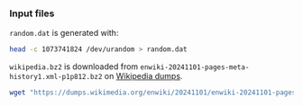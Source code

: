 ### Input files
`random.dat` is generated with:
```bash
head -c 1073741824 /dev/urandom > random.dat
```
`wikipedia.bz2` is downloaded from `enwiki-20241101-pages-meta-history1.xml-p1p812.bz2` on [Wikipedia dumps](https://dumps.wikimedia.org/enwiki/20241101/).
```bash
wget "https://dumps.wikimedia.org/enwiki/20241101/enwiki-20241101-pages-meta-history1.xml-p1p812.bz2" -O wikipedia.bz2
```